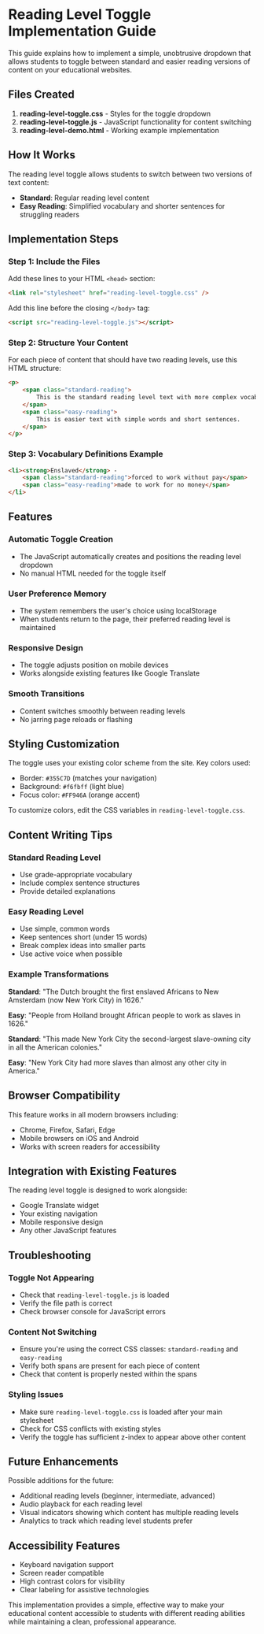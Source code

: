 # Reading Level Toggle Implementation Guide

This guide explains how to implement a simple, unobtrusive dropdown that allows students to toggle between standard and easier reading versions of content on your educational websites.

## Files Created

1. **reading-level-toggle.css** - Styles for the toggle dropdown
2. **reading-level-toggle.js** - JavaScript functionality for content switching
3. **reading-level-demo.html** - Working example implementation

## How It Works

The reading level toggle allows students to switch between two versions of text content:
- **Standard**: Regular reading level content
- **Easy Reading**: Simplified vocabulary and shorter sentences for struggling readers

## Implementation Steps

### Step 1: Include the Files

Add these lines to your HTML `<head>` section:

```html
<link rel="stylesheet" href="reading-level-toggle.css" />
```

Add this line before the closing `</body>` tag:

```html
<script src="reading-level-toggle.js"></script>
```

### Step 2: Structure Your Content

For each piece of content that should have two reading levels, use this HTML structure:

```html
<p>
    <span class="standard-reading">
        This is the standard reading level text with more complex vocabulary and longer sentences.
    </span>
    <span class="easy-reading">
        This is easier text with simple words and short sentences.
    </span>
</p>
```

### Step 3: Vocabulary Definitions Example

```html
<li><strong>Enslaved</strong> - 
    <span class="standard-reading">forced to work without pay</span>
    <span class="easy-reading">made to work for no money</span>
</li>
```

## Features

### Automatic Toggle Creation
- The JavaScript automatically creates and positions the reading level dropdown
- No manual HTML needed for the toggle itself

### User Preference Memory
- The system remembers the user's choice using localStorage
- When students return to the page, their preferred reading level is maintained

### Responsive Design
- The toggle adjusts position on mobile devices
- Works alongside existing features like Google Translate

### Smooth Transitions
- Content switches smoothly between reading levels
- No jarring page reloads or flashing

## Styling Customization

The toggle uses your existing color scheme from the site. Key colors used:
- Border: `#355C7D` (matches your navigation)
- Background: `#f6fbff` (light blue)
- Focus color: `#FF946A` (orange accent)

To customize colors, edit the CSS variables in `reading-level-toggle.css`.

## Content Writing Tips

### Standard Reading Level
- Use grade-appropriate vocabulary
- Include complex sentence structures
- Provide detailed explanations

### Easy Reading Level
- Use simple, common words
- Keep sentences short (under 15 words)
- Break complex ideas into smaller parts
- Use active voice when possible

### Example Transformations

**Standard**: "The Dutch brought the first enslaved Africans to New Amsterdam (now New York City) in 1626."

**Easy**: "People from Holland brought African people to work as slaves in 1626."

**Standard**: "This made New York City the second-largest slave-owning city in all the American colonies."

**Easy**: "New York City had more slaves than almost any other city in America."

## Browser Compatibility

This feature works in all modern browsers including:
- Chrome, Firefox, Safari, Edge
- Mobile browsers on iOS and Android
- Works with screen readers for accessibility

## Integration with Existing Features

The reading level toggle is designed to work alongside:
- Google Translate widget
- Your existing navigation
- Mobile responsive design
- Any other JavaScript features

## Troubleshooting

### Toggle Not Appearing
- Check that `reading-level-toggle.js` is loaded
- Verify the file path is correct
- Check browser console for JavaScript errors

### Content Not Switching
- Ensure you're using the correct CSS classes: `standard-reading` and `easy-reading`
- Verify both spans are present for each piece of content
- Check that content is properly nested within the spans

### Styling Issues
- Make sure `reading-level-toggle.css` is loaded after your main stylesheet
- Check for CSS conflicts with existing styles
- Verify the toggle has sufficient z-index to appear above other content

## Future Enhancements

Possible additions for the future:
- Additional reading levels (beginner, intermediate, advanced)
- Audio playback for each reading level
- Visual indicators showing which content has multiple reading levels
- Analytics to track which reading level students prefer

## Accessibility Features

- Keyboard navigation support
- Screen reader compatible
- High contrast colors for visibility
- Clear labeling for assistive technologies

This implementation provides a simple, effective way to make your educational content accessible to students with different reading abilities while maintaining a clean, professional appearance.